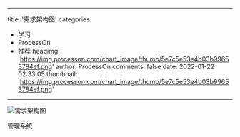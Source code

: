 
---
title: '需求架构图'
categories: 
 - 学习
 - ProcessOn
 - 推荐
headimg: 'https://img.processon.com/chart_image/thumb/5e7c5e53e4b03b99653784ef.png'
author: ProcessOn
comments: false
date: 2022-01-22 02:33:05
thumbnail: 'https://img.processon.com/chart_image/thumb/5e7c5e53e4b03b99653784ef.png'
---

<div>   
<img class="thumb" alt="需求架构图" src="https://img.processon.com/chart_image/thumb/5e7c5e53e4b03b99653784ef.png" referrerpolicy="no-referrer">
<p>管理系统</p>  
</div>
            